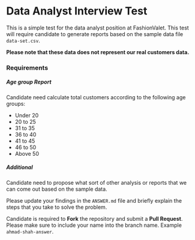 # Data Analyst Interview Test

This is a simple test for the data analyst position at FashionValet. This test will require candidate to generate reports based on the sample data file ```data-set.csv```.

**Please note that these data does not represent our real customers data.**

### Requirements

##### Age group Report
Candidate need calculate total customers according to the following age groups:
* Under 20
* 20 to 25
* 31 to 35
* 36 to 40
* 41 to 45
* 46 to 50
* Above 50

##### Additional
Candidate need to propose what sort of other analysis or reports that we can come out based on the sample data.

Please update your findings in the ```ANSWER.md``` file and briefly explain the steps that you take to solve the problem.

Candidate is required to **Fork** the repository and submit a **Pull Request**. Please make sure to include your name into the branch name. Example ```ahmad-shah-answer```.
